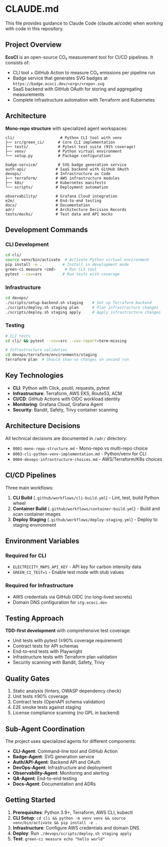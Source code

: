 # CLAUDE.md

This file provides guidance to Claude Code (claude.ai/code) when working with code in this repository.

## Project Overview

**EcoCI** is an open-source CO₂ measurement tool for CI/CD pipelines. It consists of:
- CLI tool + GitHub Action to measure CO₂ emissions per pipeline run
- Badge service that generates SVG badges at `https://badge.ecoci.dev/<org>/<repo>.svg`
- SaaS backend with GitHub OAuth for storing and aggregating measurements
- Complete infrastructure automation with Terraform and Kubernetes

## Architecture

**Mono-repo structure** with specialized agent workspaces:

```
cli/                    # Python CLI tool with venv
├── src/green_ci/      # Core CLI implementation
├── tests/             # Pytest test suite (91% coverage)
├── venv/              # Python virtual environment
└── setup.py           # Package configuration

badge-service/         # SVG badge generation service
auth-api/             # SaaS backend with GitHub OAuth
devops/               # Infrastructure as Code
├── terraform/        # AWS infrastructure modules
├── k8s/              # Kubernetes manifests
└── scripts/          # Deployment automation

observability/        # Grafana Cloud integration
e2e/                  # End-to-end testing
docs/                 # Documentation
adr/                  # Architecture Decision Records
tests/mocks/          # Test data and API mocks
```

## Development Commands

### CLI Development
```bash
cd cli/
source venv/bin/activate  # Activate Python virtual environment
pip install -e .         # Install in development mode
green-ci measure <cmd>    # Run CLI tool
pytest --cov=src         # Run tests with coverage
```

### Infrastructure
```bash
cd devops/
./scripts/setup-backend.sh staging    # Set up Terraform backend
./scripts/deploy.sh staging plan      # Plan infrastructure changes
./scripts/deploy.sh staging apply     # Apply infrastructure changes
```

### Testing
```bash
# CLI tests
cd cli/ && pytest --cov=src --cov-report=term-missing

# Infrastructure validation
cd devops/terraform/environments/staging
terraform plan  # Should show no changes on second run
```

## Key Technologies

- **CLI**: Python with Click, psutil, requests, pytest
- **Infrastructure**: Terraform, AWS EKS, Route53, ACM
- **CI/CD**: GitHub Actions with OIDC workload identity
- **Monitoring**: Grafana Cloud, Grafana Agent
- **Security**: Bandit, Safety, Trivy container scanning

## Architecture Decisions

All technical decisions are documented in `/adr/` directory:
- `0001-mono-repo-structure.md` - Mono-repo vs multi-repo choice
- `0003-cli-python-venv-implementation.md` - Python/venv for CLI
- `0004-devops-infrastructure-choices.md` - AWS/Terraform/K8s choices

## CI/CD Pipelines

Three main workflows:
1. **CLI Build** (`.github/workflows/cli-build.yml`) - Lint, test, build Python wheel
2. **Container Build** (`.github/workflows/container-build.yml`) - Build and scan container images
3. **Deploy Staging** (`.github/workflows/deploy-staging.yml`) - Deploy to staging environment

## Environment Variables

### Required for CLI
- `ELECTRICITY_MAPS_API_KEY` - API key for carbon intensity data
- `GREEN_CI_TEST=1` - Enable test mode with stub values

### Required for Infrastructure
- AWS credentials via GitHub OIDC (no long-lived secrets)
- Domain DNS configuration for `stg.ecoci.dev`

## Testing Approach

**TDD-first development** with comprehensive test coverage:
- Unit tests with pytest (≥90% coverage requirement)
- Contract tests for API schemas
- End-to-end tests with Playwright
- Infrastructure tests with Terraform plan validation
- Security scanning with Bandit, Safety, Trivy

## Quality Gates

1. Static analysis (linters, OWASP dependency check)
2. Unit tests ≥90% coverage
3. Contract tests (OpenAPI schema validation)
4. E2E smoke tests against staging
5. License compliance scanning (no GPL in backend)

## Sub-Agent Coordination

The project uses specialized agents for different components:
- **CLI-Agent**: Command-line tool and GitHub Action
- **Badge-Agent**: SVG generation service
- **Auth/API-Agent**: Backend API and OAuth
- **DevOps-Agent**: Infrastructure and deployment
- **Observability-Agent**: Monitoring and alerting
- **QA-Agent**: End-to-end testing
- **Docs-Agent**: Documentation and ADRs

## Getting Started

1. **Prerequisites**: Python 3.9+, Terraform, AWS CLI, kubectl
2. **CLI Setup**: `cd cli && python -m venv venv && source venv/bin/activate && pip install -e .`
3. **Infrastructure**: Configure AWS credentials and domain DNS
4. **Deploy**: Run `./devops/scripts/deploy.sh staging apply`
5. **Test**: `green-ci measure echo "hello world"`